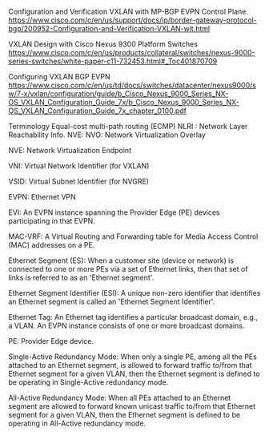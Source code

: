 
Configuration and Verification VXLAN with MP-BGP EVPN Control Plane.
https://www.cisco.com/c/en/us/support/docs/ip/border-gateway-protocol-bgp/200952-Configuration-and-Verification-VXLAN-wit.html


VXLAN Design with Cisco Nexus 9300 Platform Switches
https://www.cisco.com/c/en/us/products/collateral/switches/nexus-9000-series-switches/white-paper-c11-732453.html#_Toc401870709

Configuring VXLAN BGP EVPN
https://www.cisco.com/c/en/us/td/docs/switches/datacenter/nexus9000/sw/7-x/vxlan/configuration/guide/b_Cisco_Nexus_9000_Series_NX-OS_VXLAN_Configuration_Guide_7x/b_Cisco_Nexus_9000_Series_NX-OS_VXLAN_Configuration_Guide_7x_chapter_0100.pdf

Terminology
Equal-cost multi-path routing (ECMP)
NLRI : Network Layer Reachability Info.
NVE: 
   NVO: Network Virtualization Overlay

   NVE: Network Virtualization Endpoint

   VNI:  Virtual Network Identifier (for VXLAN)

   VSID: Virtual Subnet Identifier (for NVGRE)

   EVPN: Ethernet VPN
   
   EVI: An EVPN instance spanning the Provider Edge (PE) devices
   participating in that EVPN.

   MAC-VRF: A Virtual Routing and Forwarding table for Media Access
   Control (MAC) addresses on a PE.

   Ethernet Segment (ES): When a customer site (device or network) is
   connected to one or more PEs via a set of Ethernet links, then that
   set of links is referred to as an 'Ethernet segment'.

   Ethernet Segment Identifier (ESI): A unique non-zero identifier that
   identifies an Ethernet segment is called an 'Ethernet Segment
   Identifier'.

   Ethernet Tag: An Ethernet tag identifies a particular broadcast
   domain, e.g., a VLAN.  An EVPN instance consists of one or more
   broadcast domains.

   PE: Provider Edge device.

   Single-Active Redundancy Mode: When only a single PE, among all the
   PEs attached to an Ethernet segment, is allowed to forward traffic
   to/from that Ethernet segment for a given VLAN, then the Ethernet
   segment is defined to be operating in Single-Active redundancy mode.

   All-Active Redundancy Mode: When all PEs attached to an Ethernet
   segment are allowed to forward known unicast traffic to/from that
   Ethernet segment for a given VLAN, then the Ethernet segment is
   defined to be operating in All-Active redundancy mode.
